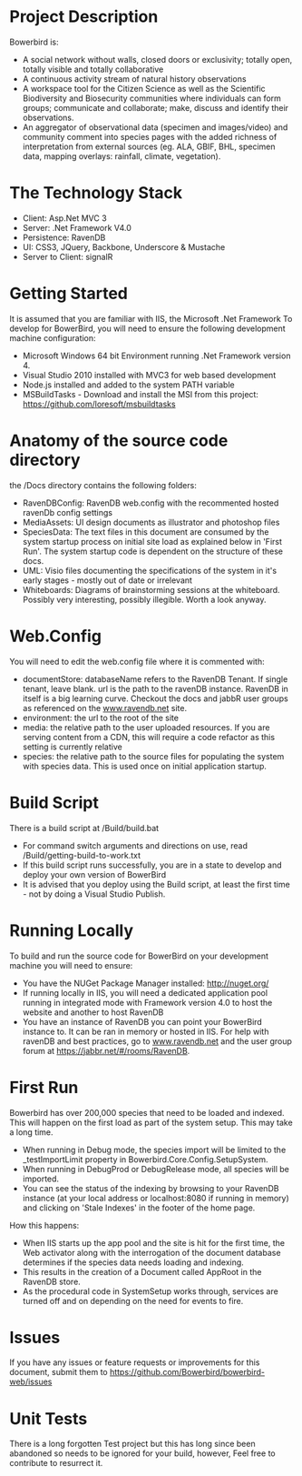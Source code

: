 Project Description
===================
Bowerbird is:
*	A social network without walls, closed doors or exclusivity; totally open, totally visible and totally collaborative
*	A continuous activity stream of natural history observations
*	A workspace tool for the Citizen Science as well as the Scientific Biodiversity and Biosecurity communities where individuals can form groups; communicate and collaborate; make, discuss and identify their observations.
*	An aggregator of observational data (specimen and images/video) and community comment into species pages with the added richness of interpretation from external sources (eg. ALA, GBIF, BHL, specimen data, mapping overlays: rainfall, climate, vegetation).


The Technology Stack
====================
* Client: Asp.Net MVC 3
* Server: .Net Framework V4.0
* Persistence: RavenDB
* UI: CSS3, JQuery, Backbone, Underscore & Mustache
* Server to Client: signalR


Getting Started
===============
It is assumed that you are familiar with IIS, the Microsoft .Net Framework 
To develop for BowerBird, you will need to ensure the following development machine configuration:
* Microsoft Windows 64 bit Environment running .Net Framework version 4.
* Visual Studio 2010 installed with MVC3 for web based development
* Node.js installed and added to the system PATH variable
* MSBuildTasks - Download and install the MSI from this project: https://github.com/loresoft/msbuildtasks


Anatomy of the source code directory
====================================
the /Docs directory contains the following folders:
* RavenDBConfig: RavenDB web.config with the recommented hosted ravenDb config settings
* MediaAssets: UI design documents as illustrator and photoshop files
* SpeciesData: The text files in this document are consumed by the system startup process on initial site load as explained below in 'First Run'. The system startup code is dependent on the structure of these docs.
* UML: Visio files documenting the specifications of the system in it's early stages - mostly out of date or irrelevant
* Whiteboards: Diagrams of brainstorming sessions at the whiteboard. Possibly very interesting, possibly illegible. Worth a look anyway.


Web.Config
==========
You will need to edit the web.config file where it is commented with: <!--YOU WILL NEED TO CHANGE THESE SETTINGS-->
* documentStore: databaseName refers to the RavenDB Tenant. If single tenant, leave blank. url is the path to the ravenDB instance. RavenDB in itself is a big learning curve. Checkout the docs and jabbR user groups as referenced on the www.ravendb.net site.
* environment: the url to the root of the site
* media: the relative path to the user uploaded resources. If you are serving content from a CDN, this will require a code refactor as this setting is currently relative
* species: the relative path to the source files for populating the system with species data. This is used once on initial application startup.


Build Script
============
There is a build script at /Build/build.bat
* For command switch arguments and directions on use, read /Build/getting-build-to-work.txt
* If this build script runs successfully, you are in a state to develop and deploy your own version of BowerBird
* It is advised that you deploy using the Build script, at least the first time - not by doing a Visual Studio Publish.


Running Locally
===============
To build and run the source code for BowerBird on your development machine you will need to ensure:
* You have the NUGet Package Manager installed: http://nuget.org/
* If running locally in IIS, you will need a dedicated application pool running in integrated mode with Framework version 4.0 to host the website and another to host RavenDB
* You have an instance of RavenDB you can point your BowerBird instance to. It can be ran in memory or hosted in IIS. For help with ravenDB and best practices, go to www.ravendb.net and the user group forum at https://jabbr.net/#/rooms/RavenDB.


First Run
=========
Bowerbird has over 200,000 species that need to be loaded and indexed. This will happen on the first load as part of the system setup. This may take a long time.
* When running in Debug mode, the species import will be limited to the _testImportLimit property in Bowerbird.Core.Config.SetupSystem.
* When running in DebugProd or DebugRelease mode, all species will be imported.
* You can see the status of the indexing by browsing to your RavenDB instance (at your local address or localhost:8080 if running in memory) and clicking on 'Stale Indexes' in the footer of the home page.

How this happens:
* When IIS starts up the app pool and the site is hit for the first time, the Web activator along with the interrogation of the document database determines if the species data needs loading and indexing. 
* This results in the creation of a Document called AppRoot in the RavenDB store.
* As the procedural code in SystemSetup works through, services are turned off and on depending on the need for events to fire.


Issues
======
If you have any issues or feature requests or improvements for this document, submit them to https://github.com/Bowerbird/bowerbird-web/issues


Unit Tests
==========
There is a long forgotten Test project but this has long since been abandoned so needs to be ignored for your build, however, Feel free to contribute to resurrect it.